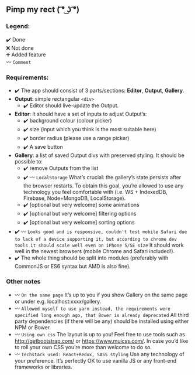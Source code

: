 ## Pimp my rect ( ͡° ͜ʖ ͡°)

### Legend:

:heavy_check_mark: Done  
:x: Not done  
:heavy_plus_sign: Added feature  
:wavy_dash: `Comment`

### Requirements:

- :heavy_check_mark: The app should consist of 3 parts/sections: **Editor**, **Output**, **Gallery**.
- **Output**: simple rectangular `<div>`
  - :heavy_check_mark: Editor should live-update the Output.
- **Editor**: it should have a set of inputs to adjust Output’s:
  - :heavy_check_mark: background colour (colour picker)
  - :heavy_check_mark: size (input which you think is the most suitable here)
  - :heavy_check_mark: border radius (please use a range picker)
  - :heavy_check_mark: A save button
- **Gallery**: a list of saved Output divs with preserved styling. It should be possible to:
  - :heavy_check_mark: remove Outputs from the list
  - :heavy_check_mark: :wavy_dash: `LocalStorage` What’s crucial: the gallery’s state persists after the browser restarts. To obtain this goal, you’re allowed to use any technology you feel comfortable with (i.e. WS + IndexedDB, Firebase, Node+MongoDB, LocalStorage).
  - :heavy_check_mark: [optional but very welcome] some animations
  - :heavy_check_mark: [optional but very welcome] filtering options
  - :heavy_check_mark: [optional but very welcome] sorting options
- :heavy_check_mark: :wavy_dash: `Looks good and is responsive, couldn't test mobile Safari due to lack of a device supporting it, but according to chrome dev tools it should scale well even on iPhone 5/SE size` It should work well in the newest browsers (mobile Chrome and Safari included!).
- :heavy_check_mark: The whole thing should be split into modules (preferably with CommonJS or ES6 syntax but AMD is also fine).

### Other notes

- :wavy_dash: `On the same page` It’s up to you if you show Gallery on the same page or under e.g. localhost:xxxx/gallery.
- :wavy_dash: `Allowed myself to use yarn instead, the requirements were specified long enough ago, that Bower is already deprecated` All third party dependencies (if there will be any) should be installed using either NPM or Bower.
- :wavy_dash: `Using own css` The layout is up to you! Feel free to use tools such as http://getbootstrap.com/ or https://www.muicss.com/. In case you’d like to roll your own CSS you’re more than welcome to do so.
- :wavy_dash: `Techstack used: React+Redux, SASS styling` Use any technology of your preference. It’s perfectly OK to use vanilla JS or any front-end frameworks or libraries.
